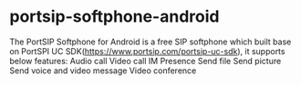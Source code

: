 # portsip-softphone-android
The PortSIP Softphone for Android is a free SIP softphone which built base on PortSPI UC SDK(https://www.portsip.com/portsip-uc-sdk), it supports below features: Audio call Video call IM Presence Send file Send picture Send voice and video message Video conference
